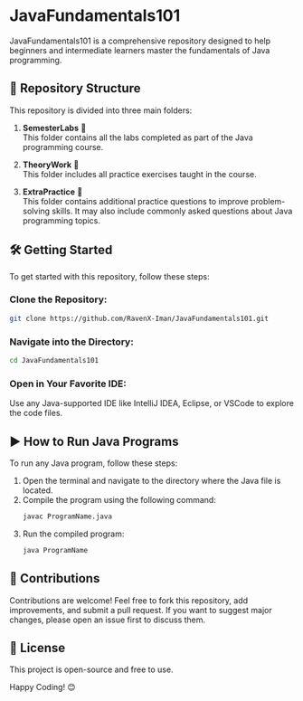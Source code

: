 # JavaFundamentals101
JavaFundamentals101 is a comprehensive repository designed to help beginners and intermediate learners master the fundamentals of Java programming.

## 📂 Repository Structure
This repository is divided into three main folders:

1. **SemesterLabs** 📘  
   This folder contains all the labs completed as part of the Java programming course.
   
2. **TheoryWork** 📖  
   This folder includes all practice exercises taught in the course.
   
3. **ExtraPractice** 📝  
   This folder contains additional practice questions to improve problem-solving skills. It may also include commonly asked questions about Java programming topics.

## 🛠 Getting Started
To get started with this repository, follow these steps:

### Clone the Repository:
```sh
git clone https://github.com/RavenX-Iman/JavaFundamentals101.git
```

### Navigate into the Directory:
```sh
cd JavaFundamentals101
```

### Open in Your Favorite IDE:
Use any Java-supported IDE like IntelliJ IDEA, Eclipse, or VSCode to explore the code files.

## ▶️ How to Run Java Programs
To run any Java program, follow these steps:

1. Open the terminal and navigate to the directory where the Java file is located.
2. Compile the program using the following command:
   ```sh
   javac ProgramName.java
   ```
3. Run the compiled program:
   ```sh
   java ProgramName
   ```

## 🤝 Contributions
Contributions are welcome! Feel free to fork this repository, add improvements, and submit a pull request. If you want to suggest major changes, please open an issue first to discuss them.

## 📜 License
This project is open-source and free to use.

Happy Coding! 😊

